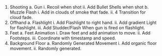 1. Shooting
    a. Gun
        i. Recoil when shot
        ii. Add Bullet Shells when shot
    b. Muzzle Flash
        i. Add in clouds of smoke that fade.
        ii. 4 Transition for cloud fade.
2. Offhand
    a. Flashlight
        i. Add Flashlight to right hand.
        ii. Add gradient Light for flashlight.
        iii. Add Studder/Flash When gun is fired on flashlight.
3. Feet
    a. Feet Animation
        i. Draw feet and add animation to move. 
        ii. Add Footsteps.
        iii. Coordinate with timestamp and speed.
4. Background Floor
    a. Randomly Generated Movement
        i. Add organic floor movement.
        ii. Randomly generated.

    